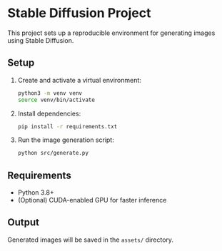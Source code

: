 # Stable Diffusion Project

This project sets up a reproducible environment for generating images using Stable Diffusion.

## Setup

1. Create and activate a virtual environment:
    ```bash
    python3 -m venv venv
    source venv/bin/activate
    ```

2. Install dependencies:
    ```bash
    pip install -r requirements.txt
    ```

3. Run the image generation script:
    ```bash
    python src/generate.py
    ```

## Requirements

- Python 3.8+
- (Optional) CUDA-enabled GPU for faster inference

## Output

Generated images will be saved in the `assets/` directory.